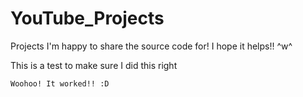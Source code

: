 # YouTube_Projects
Projects I'm happy to share the source code for! I hope it helps!! ^w^

This is a test to make sure I did this right
~~~
Woohoo! It worked!! :D